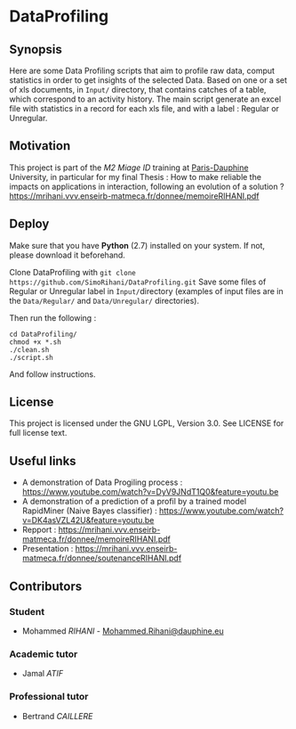 # DataProfiling

 ## Synopsis

 Here are some Data Profiling scripts that aim to profile raw data, comput statistics in order to get insights of the selected Data.
 Based on one or a set of xls documents, in `Input/` directory, that contains catches of a table, which correspond to an activity history.  The main script generate an excel file with statistics in a record for each xls file, and with a label : Regular or Unregular.


 ## Motivation

 This project is part of the *M2 Miage ID* training at [Paris-Dauphine][] University, in particular for my final Thesis : How to make reliable the impacts on applications in interaction, following an evolution of a solution ?  https://mrihani.vvv.enseirb-matmeca.fr/donnee/memoireRIHANI.pdf      


 ## Deploy

 Make sure that you have **Python** (2.7) installed on your system. If not, please download it beforehand.  

 Clone DataProfiling with `git clone https://github.com/SimoRihani/DataProfiling.git`
 Save some files of Regular or Unregular label in `Ìnput/`directory (examples of input files are in the `Data/Regular/` and `Data/Unregular/` directories).

 Then run the following :

    cd DataProfiling/
    chmod +x *.sh
    ./clean.sh
    ./script.sh

 And follow instructions.

 ## License

 This project is licensed under the GNU LGPL, Version 3.0. See LICENSE for full license text.
 
 ## Useful links
 
- A demonstration of Data Progiling process : https://www.youtube.com/watch?v=DyV9JNdT1Q0&feature=youtu.be 
- A demonstration of a prediction of a profil by a trained model RapidMiner (Naive Bayes classifier) : https://www.youtube.com/watch?v=DK4asVZL42U&feature=youtu.be
- Repport : https://mrihani.vvv.enseirb-matmeca.fr/donnee/memoireRIHANI.pdf
- Presentation : https://mrihani.vvv.enseirb-matmeca.fr/donnee/soutenanceRIHANI.pdf

 ## Contributors

 ### Student

 - Mohammed *RIHANI* - Mohammed.Rihani@dauphine.eu

 ### Academic tutor

 - Jamal *ATIF*
 
 
 ### Professional tutor

 - Bertrand *CAILLERE*


 [Paris-Dauphine]: http://www.dauphine.fr/fr/index.html
